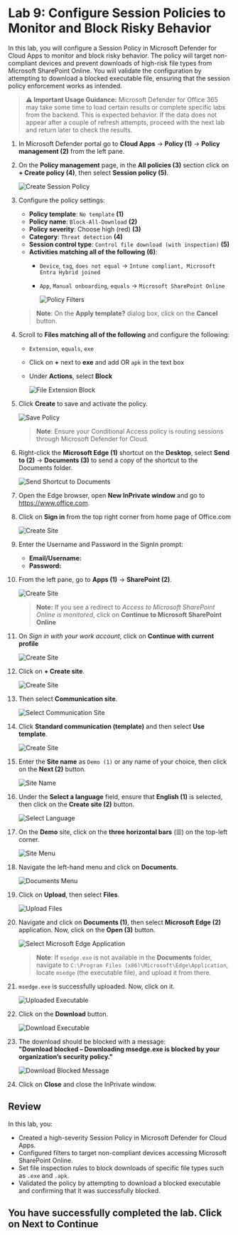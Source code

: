 # Lab 9: Configure Session Policies to Monitor and Block Risky Behavior

In this lab, you will configure a Session Policy in Microsoft Defender for Cloud Apps to monitor and block risky behavior. The policy will target non-compliant devices and prevent downloads of high-risk file types from Microsoft SharePoint Online. You will validate the configuration by attempting to download a blocked executable file, ensuring that the session policy enforcement works as intended.

> **⚠ Important Usage Guidance:** Microsoft Defender for Office 365 may take some time to load certain results or complete specific labs from the backend. This is expected behavior. If the data does not appear after a couple of refresh attempts, proceed with the next lab and return later to check the results.

1. In Microsoft Defender portal go to **Cloud Apps** → **Policy (1)** → **Policy management (2)** from the left pane.

1. On the **Policy management** page, in the **All policies (3)** section click on **+ Create policy (4)**, then select **Session policy (5)**.
  
   ![Create Session Policy](./media/corg-1-24.png)

1. Configure the policy settings:
   - **Policy template**: `No template` **(1)**
   - **Policy name**: `Block-All-Download` **(2)**
   - **Policy severity**: Choose high (red) **(3)**
   - **Category**: `Threat detection` **(4)**
   - **Session control type**: `Control file download (with inspection)` **(5)**
   - **Activities matching all of the following** **(6)**:  
     - `Device`, `tag`, `does not equal` → `Intune compliant, Microsoft Entra Hybrid joined`  
     - `App`, `Manual onboarding`, `equals` → `Microsoft SharePoint Online`

       ![Policy Filters](./media/gftix-1-1.png)
   > **Note**: On the **Apply template?** dialog box, click on the **Cancel** button.

1. Scroll to **Files matching all of the following** and configure the following:
   - `Extension`, `equals`, `exe` 
   - Click on **+** next to **exe** and add OR `apk` in the text box
   - Under **Actions**, select **Block**

      ![File Extension Block](./media/gftix-1-2.png)

1. Click **Create** to save and activate the policy.

   ![Save Policy](./media/grpg-1-1.png)

   > **Note**: Ensure your Conditional Access policy is routing sessions through Microsoft Defender for Cloud.

1. Right-click the **Microsoft Edge (1)** shortcut on the **Desktop**, select **Send to (2)** → **Documents (3)** to send a copy of the shortcut to the Documents folder.

   ![Send Shortcut to Documents](./media/tgs-1-3.png)

1. Open the Edge browser, open **New InPrivate window** and go to https://www.office.com.

1. Click on **Sign in** from the top right corner from home page of Office.com

   ![Create Site](./media/signinoffice.png)

1. Enter the Username and Password in the SignIn prompt:

   - **Email/Username:** <inject key="AzureAdUserEmail"></inject>
   - **Password:** <inject key="AzureAdUserPassword"></inject>

1. From the left pane, go to **Apps (1)** → **SharePoint (2)**.

   ![Create Site](./media/sharepoint1.png)
   > **Note:** If you see a redirect to *Access to Microsoft SharePoint Online is monitored*, click on **Continue to Microsoft SharePoint Online**

1. On *Sign in with your work account*, click on **Continue with current profile**

   ![Create Site](./media/sharepoint2.png)

1. Click on **+ Create site**.

   ![Create Site](./media/corg-1-25.png)

1. Then select **Communication site**.

   ![Select Communication Site](./media/corg-1-26.png)

1. Click **Standard communication (template)** and then select **Use template**.

   ![Create Site](./media/sharepoint3.png)

1. Enter the **Site name** as `Demo (1)` or any name of your choice, then click on the **Next (2)** button.

   ![Site Name](./media/corg-1-27.png)

1. Under the **Select a language** field, ensure that **English (1)** is selected, then click on the **Create site (2)** button.

   ![Select Language](./media/corg-1-28.png)

1. On the **Demo** site, click on the **three horizontal bars** (☰) on the top-left corner.

   ![Site Menu](./media/corg-1-29.png)

1. Navigate the left-hand menu and click on **Documents**.

   ![Documents Menu](./media/corg-1-30.png)

1. Click on **Upload**, then select **Files**.

   ![Upload Files](./media/corg-1-31.png)

1. Navigate and click on **Documents (1)**, then select **Microsoft Edge (2)** application. Now, click on the **Open (3)** button.

   ![Select Microsoft Edge Application](./media/corg-1-32.png)
   
   > **Note**: If `msedge.exe` is not available in the **Documents** folder, navigate to `C:\Program Files (x86)\Microsoft\Edge\Application`, locate `msedge` (the executable file), and upload it from there.

1. `msedge.exe` is successfully uploaded. Now, click on it.

   ![Uploaded Executable](./media/corg-1-33.png)

1. Click on the **Download** button.
  
   ![Download Executable](./media/corg-1-34.png)

1. The download should be blocked with a message:  
    **"Download blocked – Downloading msedge.exe is blocked by your organization’s security policy."**
  
    ![Download Blocked Message](./media/g-3-9.png)

1. Click on **Close** and close the InPrivate window.

## Review

In this lab, you:
- Created a high-severity Session Policy in Microsoft Defender for Cloud Apps.
- Configured filters to target non-compliant devices accessing Microsoft SharePoint Online.
- Set file inspection rules to block downloads of specific file types such as `.exe` and `.apk`.
- Validated the policy by attempting to download a blocked executable and confirming that it was successfully blocked.

## You have successfully completed the lab. Click on Next to Continue
